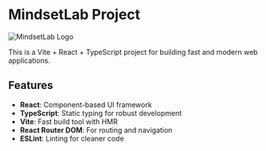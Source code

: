 # MindsetLab Project

![MindsetLab Logo](https://media.licdn.com/dms/image/v2/C4D0BAQFn7aEQETqAlw/compunknown-logo_200_200/compunknown-logo_200_200/0/1639629499975/mindsetlabid_logo?e=2147483647&v=beta&t=y21TihbwC6VNO82YbncHr89ai6Cx-JTmnu9As5gmJQo)

This is a Vite + React + TypeScript project for building fast and modern web applications.

## Features

- **React**: Component-based UI framework
- **TypeScript**: Static typing for robust development
- **Vite**: Fast build tool with HMR
- **React Router DOM**: For routing and navigation
- **ESLint**: Linting for cleaner code
